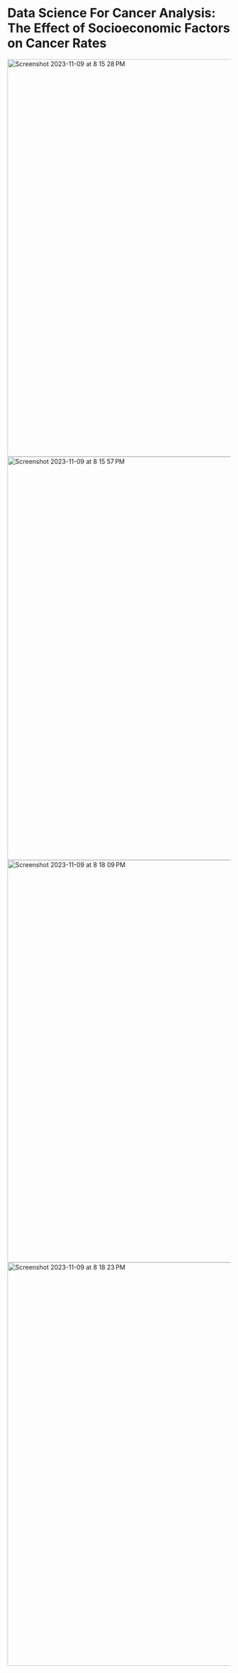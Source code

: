 # Data Science For Cancer Analysis: The Effect of Socioeconomic Factors on Cancer Rates

<img width="895" alt="Screenshot 2023-11-09 at 8 15 28 PM" src="https://github.com/caseyhild/Data-Science-For-Cancer-Analysis/assets/44584719/414f6e55-d23b-4022-a373-a6640d09aac6">
<img width="908" alt="Screenshot 2023-11-09 at 8 15 57 PM" src="https://github.com/caseyhild/Data-Science-For-Cancer-Analysis/assets/44584719/ba57c845-6f6f-4820-9cd6-c3e8abafafb0">
<img width="906" alt="Screenshot 2023-11-09 at 8 18 09 PM" src="https://github.com/caseyhild/Data-Science-For-Cancer-Analysis/assets/44584719/5aad95e5-c9bd-4119-9afc-05b623f71e7b">
<img width="908" alt="Screenshot 2023-11-09 at 8 18 23 PM" src="https://github.com/caseyhild/Data-Science-For-Cancer-Analysis/assets/44584719/5c43172e-a643-46b6-b025-b23967681a16">
